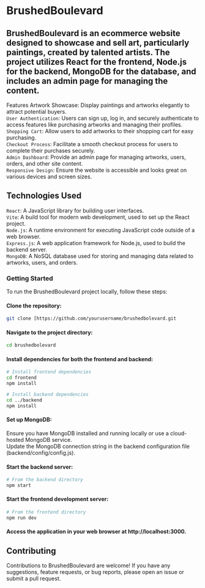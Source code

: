 # BrushedBoulevard
## BrushedBoulevard is an ecommerce website designed to showcase and sell art, particularly paintings, created by talented artists. The project utilizes React for the frontend, Node.js for the backend, MongoDB for the database, and includes an admin page for managing the content.

Features
Artwork Showcase: Display paintings and artworks elegantly to attract potential buyers.<br>
`User Authentication`: Users can sign up, log in, and securely authenticate to access features like purchasing artworks and managing their profiles.<br>
`Shopping Cart`: Allow users to add artworks to their shopping cart for easy purchasing.<br>
`Checkout Process`: Facilitate a smooth checkout process for users to complete their purchases securely.<br>
`Admin Dashboard`: Provide an admin page for managing artworks, users, orders, and other site content.<br>
`Responsive Design`: Ensure the website is accessible and looks great on various devices and screen sizes.<br>
## Technologies Used
`React`: A JavaScript library for building user interfaces.<br>
`Vite`: A build tool for modern web development, used to set up the React project.<br>
`Node.js`: A runtime environment for executing JavaScript code outside of a web browser.<br>
`Express.js`: A web application framework for Node.js, used to build the backend server.<br>
`MongoDB`: A NoSQL database used for storing and managing data related to artworks, users, and orders.<br>
### Getting Started
To run the BrushedBoulevard project locally, follow these steps:<br>
#### Clone the repository:
```bash
git clone [https://github.com/yourusername/brushedbolevard.git
```
#### Navigate to the project directory:
```bash
cd brushedbolevard
```
#### Install dependencies for both the frontend and backend:
```bash
# Install frontend dependencies
cd frontend
npm install

# Install backend dependencies
cd ../backend
npm install
```
#### Set up MongoDB:

Ensure you have MongoDB installed and running locally or use a cloud-hosted MongoDB service.<br>
Update the MongoDB connection string in the backend configuration file (backend/config/config.js).
#### Start the backend server:
```bash
# From the backend directory
npm start
```
#### Start the frontend development server:
```bash
# From the frontend directory
npm run dev
```
#### Access the application in your web browser at http://localhost:3000.
## Contributing
Contributions to BrushedBoulevard are welcome! If you have any suggestions, feature requests, or bug reports, please open an issue or submit a pull request.
